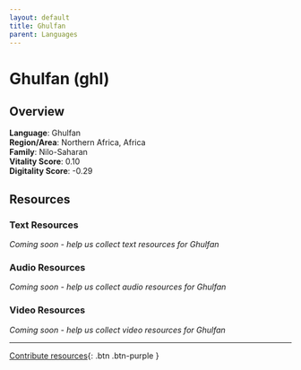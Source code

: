 ```yaml
---
layout: default
title: Ghulfan
parent: Languages
---
```


# Ghulfan (ghl)

## Overview

**Language**: Ghulfan  
**Region/Area**: Northern Africa, Africa  
**Family**: Nilo-Saharan  
**Vitality Score**: 0.10  
**Digitality Score**: -0.29  

## Resources

### Text Resources
*Coming soon - help us collect text resources for Ghulfan*

### Audio Resources
*Coming soon - help us collect audio resources for Ghulfan*

### Video Resources
*Coming soon - help us collect video resources for Ghulfan*

---

[Contribute resources](https://fairtrain.github.io/){: .btn .btn-purple }
